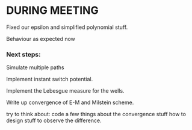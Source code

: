 # DURING MEETING

Fixed our epsilon and simplified polynomial stuff.

Behaviour as expected now

### Next steps:

Simulate multiple paths

Implement instant switch potential.

Implement the Lebesgue measure for the wells.

Write up convergence of E-M and Milstein scheme.

try to think about:
code a few things about the convergence stuff
how to design stuff to observe the difference.
